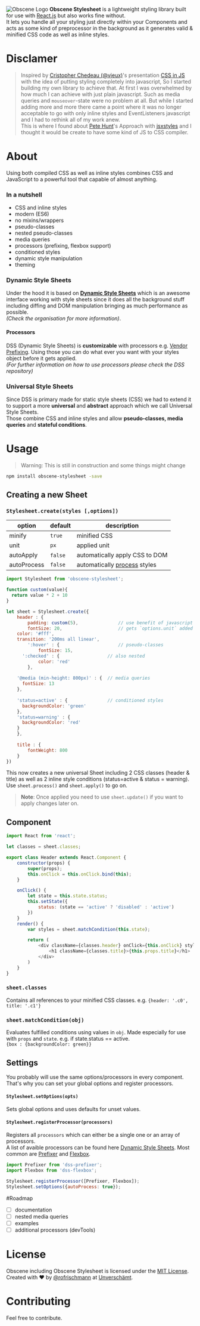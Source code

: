 ![Obscene Logo](https://raw.githubusercontent.com/obscene/obscene.github.io/master/res/obscene.png)
**Obscene Stylesheet** is a lightweight styling library built for use with [React.js](https://facebook.github.io/react/) but also works fine without.       
It lets you handle all your styling just directly within your Components and acts as some kind of preprocessor in the background as it generates valid & minified CSS code as well as inline styles.

# Disclamer
> Inspired by [Cristopher Chedeau (@vjeux)](https://twitter.com/vjeux)'s presentation [CSS in JS](https://speakerdeck.com/vjeux/react-css-in-js) with the idea of putting styling completely into javascript, So I started building my own library to achieve that. At first I was overwhelmed by how much I can achieve with just plain javascript. Such as media queries and `mouseover`-state were no problem at all. But while I started adding more and more there came a point where it was no longer acceptable to go with only inline styles and EventListeners javascript and I had to rethink all of my work anew.    
This is where I found about [Pete Hunt](https://twitter.com/floydophone)'s Approach with [jsxstyles](https://github.com/petehunt/jsxstyle) and I thought it would be create to have some kind of JS to CSS compiler.    

# About
Using both compiled CSS as well as inline styles combines CSS and JavaScript to a powerful tool that capable of almost anything.  

### In a nutshell
* CSS and inline styles
* modern (ES6)
* no mixins/wrappers
* pseudo-classes
* nested pseudo-classes
* media queries
* processors (prefixing, flexbox support)
* conditioned styles
* dynamic style manipulation
* theming


### Dynamic Style Sheets 
Under the hood it is based on **[Dynamic Style Sheets](https://github.com/dynamicstylesheets)** which is an awesome interface working with style sheets since it does all the background stuff including diffing and DOM manipulation bringing as much performance as possible.     
*(Check the organisation for more information)*.
     
#### Processors
DSS (Dynamic Style Sheets) is **customizable** with processors e.g. [Vendor Prefixing](https://github.com/dynamicstylesheets/DSS-Prefixer). Using those you can do what ever you want with your styles object before it gets applied.     
*(For further information on how to use processors please check the DSS repository)*

### Universal Style Sheets
Since DSS is primary made for static style sheets (CSS) we had to extend it to support a more **universal** and **abstract** approach which we call Universal Style Sheets.    
Those combine CSS and inline styles and allow **pseudo-classes, media queries** and **stateful conditions**. 

# Usage
> Warning: This is still in construction and some things might change 
 
```sh
npm install obscene-stylesheet -save
```


## Creating a new Sheet
### `Stylesheet.create(styles [,options])`

| option      | default    | description                                |
|-------------|------------|---------------------------------------------|
| minify      | `true`     | minified CSS                                |
| unit        | `px`       | applied unit                                |
| autoApply   | `false`    | automatically apply CSS to DOM              |
| autoProcess | `false`    | automatically [process](#processors) styles |

```javascript
import Stylesheet from 'obscene-stylesheet';

function custom(value){
  return value * 2 + 10
}

let sheet = Stylesheet.create({
	header : {
		padding: custom(5),               // use benefit of javascript
		fontSize: 20,                     // gets `options.unit` added 
    color: '#fff',
    transition: '200ms all linear',
		':hover' : {                      // pseudo-classes
			fontSize: 15,
      ':checked' : {                  // also nested
  			color: 'red'
		},
    
    '@media (min-height: 800px)' : {  // media queries
      fontSize: 13
    },
    
    'status=active' : {               // conditioned styles
      backgroundColor: 'green'
    },
    'status=warning' : {
      backgroundColor: 'red'
    }
	},
  
	title : {
		fontWeight: 800
	}
})
```
This now creates a new universal Sheet including 2 CSS classes (header & title) as well as 2 inline style conditions (status=active & status = warning).    
Use `sheet.process()` and `sheet.apply()` to go on.
> **Note**: Once applied you need to use `sheet.update()` if you want to apply changes later on.

## Component
```javascript
import React from 'react';

let classes = sheet.classes;

export class Header extends React.Component {
	constructor(props) {
		super(props);
		this.onClick = this.onClick.bind(this);
	}

	onClick() {
		let state = this.state.status;
		this.setState({
			status: (state == 'active' ? 'disabled' : 'active')
		})
	}
	render() {
		var styles = sheet.matchCondition(this.state);

		return (
			<div className={classes.header} onClick={this.onClick} style={styles.header}>
				<h1 className={classes.title}>{this.props.title}</h1>
			</div>
		)
	}
}
```

### `sheet.classes`
Contains all references to your minified CSS classes. 
e.g. `{header: '.c0', title: '.c1'}`


### `sheet.matchCondition(obj)`
Evaluates fulfilled conditions using values in `obj`. Made especially for use with `props` and `state`. 
e.g. if state.status == active.    
 `{box : {backgroundColor: green}}`

## Settings
You probably will use the same options/processors in every component. That's why you can set your global options and register processors.

#### `Stylesheet.setOptions(opts)`
Sets global options and uses defaults for unset values.

#### `Stylesheet.registerProcessor(processors)`
Registers all `processors` which can either be a single one or an array of processors.    
A list of avaible processors can be found here [Dynamic Style Sheets](https://github.com/dynamicstylesheets).
Most common are [Prefixer](https://github.com/dynamicstylesheets/DSS-Prefixer) and [Flexbox](https://github.com/dynamicstylesheets/DSS-Flexbox).

```javascript
import Prefixer from 'dss-prefixer';
import Flexbox from 'dss-flexbox';

Stylesheet.registerProcessor([Prefixer, Flexbox]);
Stylesheet.setOptions({autoProcess: true});
```

#Roadmap
- [ ] documentation
- [ ] nested media queries
- [ ] examples
- [ ] additional processors (devTools)

# License
Obscene including Obscene Stylesheet is licensed under the [MIT License](http://opensource.org/licenses/MIT).    
Created with &hearts; by [@rofrischmann](http://rofrischmann.de) at [Unverschämt](http://unverschaemt.net).

# Contributing
Feel free to contribute.
